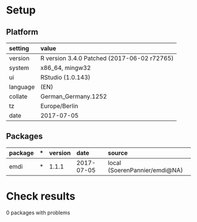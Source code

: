# Setup

## Platform

|setting  |value                                       |
|:--------|:-------------------------------------------|
|version  |R version 3.4.0 Patched (2017-06-02 r72765) |
|system   |x86_64, mingw32                             |
|ui       |RStudio (1.0.143)                           |
|language |(EN)                                        |
|collate  |German_Germany.1252                         |
|tz       |Europe/Berlin                               |
|date     |2017-07-05                                  |

## Packages

|package |*  |version |date       |source                        |
|:-------|:--|:-------|:----------|:-----------------------------|
|emdi    |*  |1.1.1   |2017-07-05 |local (SoerenPannier/emdi@NA) |

# Check results
0 packages with problems


